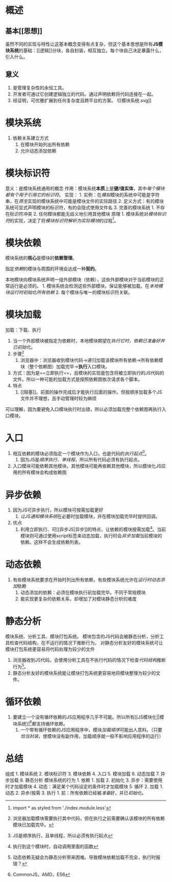 # 概述
## 基本[[思想]] 
虽然不同的实现与特性让这基本概念变得有点复杂，但这个基本思想是所有**JS模块系统**的基础：[[逻辑]]分块，各自封装，相互独立。每个块自己决定暴露什么，引入什么。
## 意义
1. 是管理复杂性的永恒工具。
2. 开发者可通过它创建逻辑独立的代码。通过声明依赖将代码连接在一起。
3. 经证明，可优雅扩展到任何复杂度且跨平台的方案。
![[模块系统.svg]]

# 模块系统
1. 依赖关系建立方式
	1. 在模块开始列出所有依赖
	2. 允许动态添加依赖
# 模块标识符
意义：是模块系统通用的概念
作用：模块系统**本质**上是**键/值实体**，其中*每个模块都有个用于引用它的标识符*。
实现：
	1. 实例：在*模拟*模块的系统中可能是字符串，在*原生*实现的模块系统中可能是模块文件的实际路径
	2. 定义方式：有的模块系统可显式声明模块的标识符，有的会隐式使用文件名
	3. 完善的模块系统
		1. 不存在标识符冲突
		2. 任何模块都能无歧义地引用其他模块
原理
	1. 模块系统对*模块标识符*的实现，决定了将*模块标识符解析为实际模块*的过程[^1]。

# 模块依赖
模块系统的**核心**是模块的**依赖管理**。

指定*依赖*的模块与周围的环境会达成一种**契约**。

本地模块向模块系统声明一组外部模块（依赖），这些外部模块对于当前模块的正常运行是必须的。
	1. 模块系统会检测这些外部模块，保证能够被加载、在*本地模块运行时初始化所有依赖*
	2. 每个模块与唯一的模块标识符关联。
# 模块加载
加载：下载、执行
1. 当一个外部模块被指定为依赖时，本地模块期望在*执行它时，依赖已准备好并已初始化*。
2. 步骤[^3] 
	1. 浏览器中：浏览器收到模块代码→递归加载该模块所有依赖→所有依赖模块（整个依赖图）加载完毕→**执行**入口模块。
3. 方式：因为是==立即执行==，且模块的实现是包含将被立即执行的JS代码的文件。所以一种可能的加载方式是按照依赖图依次请求各个脚本。
4. 特点
	1. [[阻塞]]。前面的操作完成后才能执行后面的操作。但按顺序加载多个JS文件并不理想，且手动管理时较为麻烦

可以理解，因为要避免入口模块执行时出错，所以必须加载完整个依赖图再执行入口模块。
# 入口
1. 相互依赖的模块必须指定一个模块作为入口，也是代码的*执行起点*[^4]。
	1. 因为JS是*顺序执行、单线程*，所以所有代码必须有执行起点。
2. 入口模块可能依赖其他模块，其他模块可能再依赖其他模块，所以模块化JS应用的所有模块会构成依赖图
# 异步依赖
1. 因为JS可异步执行，所以模块可按需加载更好
	1. *让JS通知模块系统*在必要时加载模块，并在模块加载完毕时提供回调。
2. 优点
	1. 利用立即执行、可[[异步JS|异步]]的特点，让依赖的模块按需加载[^5]。当前模块则可通过使用script标签来动态加载，执行时会*异步加载*当前模块的依赖。这样不会生成依赖列表。
# 动态依赖
1. 有些模块系统要求在开始时列出所有依赖，有些模块系统允许在*运行时动态添加*依赖
	1. 动态添加的依赖：必须在模块执行前加载完毕。不同于常规模块
	2. 能实现更复杂的依赖关系，却增加了对模块静态分析的难度
# 静态分析
模块系统、分析工具、模块打包系统。
模块包含的JS代码会被静态分析，分析工具检查代码结构，在不运行的情况下推断行为。
对静态分析友好的模块系统可让模块打包系统更容易将代码处理为较少的文件
1. 浏览器收到JS代码，会使用分析工具在不执行代码的情况下检查*代码结构*推断行为[^6]。
2. 静态分析友好的模块系统能让模块打包系统更容易地将模块整理为较少的文件。
# 循环依赖
1. 要建立一个没有循环依赖的JS应用程序几乎不可能。所以所有[[JS模块化||模块系统]][^7]都支持循环依赖。
	1. 一个带有循环依赖的JS应用程序中，模块*加载顺序*可能出人意料。（只要*恰当封装*，使模块没有副作用，加载顺序就一般不影响应用程序的运行）
# 总结
组成
	1. 模块系统
	2. 模块标识符
	3. 模块依赖
	4. 入口
	5. 模块加载
	6. 动态加载
	7. 异步加载
	8. 静态分析
模块系统的行为
	1. 依赖
		1. 加载
		2. 初始化
		3. 异步：需要使用时才加载模块
		4. 动态：满足某个代码设定的条件时才加载模块
		5. 循环
	2. 加载
		1. 动态
		2. 异步/按需
	3. 执行
		1. 前：所有依赖已经被*准备*好，并已*初始化*。

[^1]: import \* as styled from './index.module.less'
[^2]: 没看懂
[^3]: 浏览器加载模块需要执行其中代码，但在执行之前需要确认该模块的所有依赖模块已加载完毕。
[^4]: JS是顺序执行，且单线程，所以必须有执行起点
[^5]: 执行到这个模块时，自动调用里面的函数
[^6]: 动态依赖无疑会为静态分析带来困难。导致模块依赖加载不完全，执行时报错？
[^7]: CommonJS，AMD，ES6